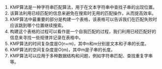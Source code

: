 

1. KMP算法是一种字符串匹配算法，用于在文本字符串中查找子串的出现位置。
2. 该算法利用已经匹配的信息来避免在搜索时无用的匹配操作，从而提高效率。
3. KMP算法中最重要的部分是构建一个表格，该表格可以告诉我们在匹配失败时应该跳到哪个位置继续搜索。
4. 构建这个表格的过程可以看作是一个自我匹配的过程，我们利用已经匹配好的信息来寻找一些规律并记录在表格中。
5. KMP算法的时间复杂度是O(n+m)，其中n和m分别是文本和子串的长度。
6. KMP算法的空间复杂度是O(m)，其中m是子串的长度。
7. KMP算法可以应用于多种数据结构和问题，例如字符串匹配、查找重复字串等。